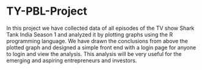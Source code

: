 # TY-PBL-Project
In this project we have collected data of all episodes of the TV show Shark Tank India Season 1 and analyzed it by plotting graphs using the R programming language.
We have drawn the conclusions from above the plotted graph and designed a simple front end with a login page for anyone to login and view the analysis.
This analysis will be very useful for the emerging and aspiring entrepreneurs and investors.

